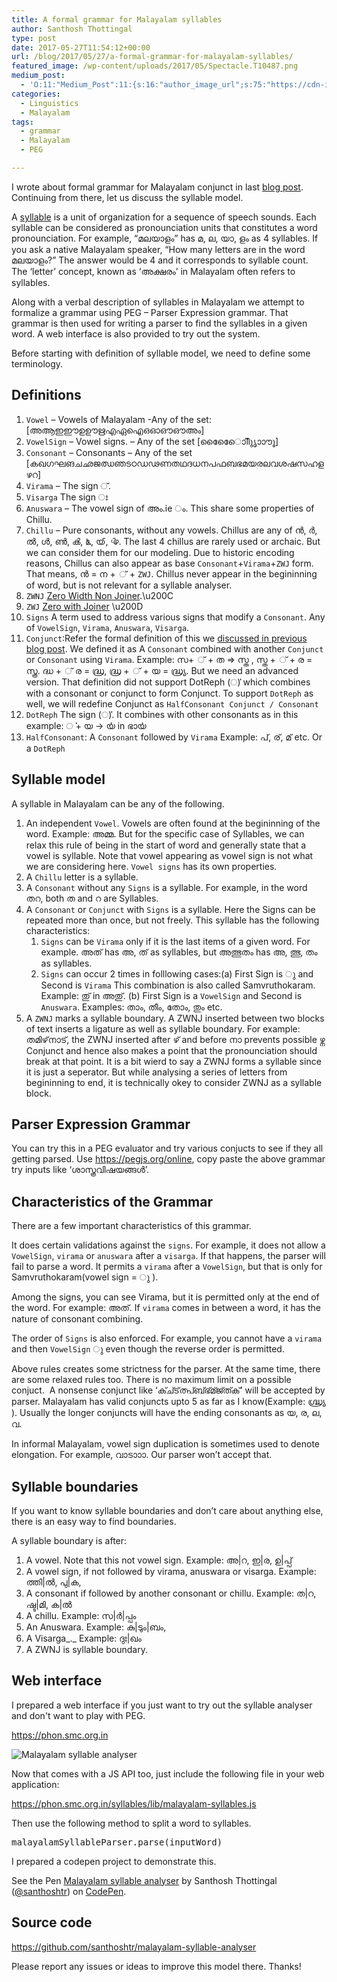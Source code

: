 ```yaml
---
title: A formal grammar for Malayalam syllables
author: Santhosh Thottingal
type: post
date: 2017-05-27T11:54:12+00:00
url: /blog/2017/05/27/a-formal-grammar-for-malayalam-syllables/
featured_image: /wp-content/uploads/2017/05/Spectacle.T10487.png
medium_post:
  - 'O:11:"Medium_Post":11:{s:16:"author_image_url";s:75:"https://cdn-images-1.medium.com/fit/c/200/200/1*As1EIgy-TLEcibTNPBApCQ.jpeg";s:10:"author_url";s:31:"https://medium.com/@sthottingal";s:11:"byline_name";N;s:12:"byline_email";N;s:10:"cross_link";s:2:"no";s:2:"id";s:12:"f19739d99edd";s:21:"follower_notification";s:3:"yes";s:7:"license";s:11:"cc-40-by-sa";s:14:"publication_id";s:2:"-1";s:6:"status";s:6:"public";s:3:"url";s:85:"https://medium.com/@sthottingal/a-formal-grammar-for-malayalam-syllables-f19739d99edd";}'
categories:
  - Linguistics
  - Malayalam
tags:
  - grammar
  - Malayalam
  - PEG

---
```

I wrote about formal grammar for Malayalam conjunct in last [blog post][1]. Continuing from there, let us discuss the syllable model.

A [syllable][2] is a unit of organization for a sequence of speech sounds. Each syllable can be considered as pronounciation units that constitutes a word pronounciation. For example, &#8220;മലയാളം&#8221; has മ, ല, യാ, ളം as 4 syllables. If you ask a native Malayalam speaker, &#8220;How many letters are in the word മലയാളം?&#8221; The answer would be 4 and it corresponds to syllable count. The &#8216;letter&#8217; concept, known as &#8216;അക്ഷരം&#8217; in Malayalam often refers to syllables.

Along with a verbal description of syllables in Malayalam we attempt to formalize a grammar using PEG &#8211; Parser Expression grammar. That grammar is then used for writing a parser to find the syllables in a given word. A web interface is also provided to try out the system.

Before starting with definition of syllable model, we need to define some terminology.

## Definitions

  1. `Vowel` &#8211; Vowels of Malayalam -Any of the set: [അആഇഈഉഊഋഎഏഐഒഓഔഔഅം]
  2. `VowelSign` &#8211; Vowel signs. &#8211; Any of the set [ാിീുൃെേൊോൗൂൈ]
  3. `Consonant` &#8211; Consonants &#8211; Any of the set [കഖഗഘങചഛജഝഞടഠഡഢണതഥദധനപഫബഭമയരലവശഷസഹളഴറ]
  4. `Virama` &#8211; The sign ്.
  5. `Visarga` The sign ഃ
  6. `Anuswara` &#8211; The vowel sign of അം.ie ം. This share some properties of Chillu.
  7. `Chillu` &#8211; Pure consonants, without any vowels. Chillus are any of ൻ, ർ, ൽ, ൾ, ൺ, ൿ, ൔ, ൕ, ൖ. The last 4 chillus are rarely used or archaic. But we can consider them for our modeling. Due to historic encoding reasons, Chillus can also appear as base `Consonant`+`Virama`+`ZWJ` form. That means, ൻ = ന + ് + `ZWJ`. Chillus never appear in the begininning of word, but is not relevant for a syllable analyser.
  8. `ZWNJ` [Zero Width Non Joiner][4].\u200C
  9. `ZWJ` [Zero with Joiner][5] \u200D
 10. `Signs` A term used to address various signs that modify a `Consonant`. Any of `VowelSign`, `Virama`, `Anuswara`, `Visarga`.
 11. `Conjunct`:Refer the formal definition of this we [discussed in previous blog post][1]. We defined it as A `Consonant` combined with another `Conjunct` or `Consonant` using `Virama`. Example: സ+ ് + ത => സ്ത , സ്ത + ് + ര = സ്ത്ര. ദ്ധ + ് ര = ദ്ധ്ര, ദ്ധ്ര + ് + യ = ദ്ധ്ര്യ. But we need an advanced version. That definition did not support DotReph (ൎ) which combines with a consonant or conjunct to form Conjunct. To support `DotReph` as well, we will redefine Conjunct as `HalfConsonant Conjunct / Consonant`
 12. `DotReph` The sign (ൎ). It combines with other consonants as in this example: ൎ + യ -> ൎയ in ഭാൎയ
 13. `HalfConsonant`: A `Consonant` followed by `Virama` Example: പ്, ര്, മ് etc. Or a `DotReph`

## Syllable model

A syllable in Malayalam can be any of the following.

  1. An independent `Vowel`. Vowels are often found at the begininning of the word. Example: അമ്മ. But for the specific case of Syllables, we can relax this rule of being in the start of word and generally state that a vowel is syllable. Note that vowel appearing as vowel sign is not what we are considering here. `Vowel signs` has its own properties.
  2. A `Chillu` letter is a syllable.
  3. A `Consonant` without any `Signs` is a syllable. For example, in the word തറ, both ത and റ are Syllables.
  4. A `Consonant` or `Conjunct` with `Signs` is a syllable. Here the Signs can be repeated more than once, but not freely. This syllable has the following characteristics:
      1. `Signs` can be `Virama` only if it is the last items of a given word. For example. അത് has അ, ത് as syllables, but അത്ഭുതം has അ, ത്ഭു, തം as syllables.
      2. `Signs` can occur 2 times in folllowing cases:(a) First Sign is ു and Second is `Virama` This combination is also called Samvruthokaram. Example: തു് in അതു്. (b) First Sign is a `VowelSign` and Second is `Anuswara`. Examples: താം, തീം, തോം, തും etc.
  5. A `ZWNJ` marks a syllable boundary. A ZWNJ inserted between two blocks of text inserts a ligature as well as syllable boundary. For example: തമിഴ്‌നാട്, the ZWNJ inserted after ഴ് and before നാ prevents possible ഴ്ന Conjunct and hence also makes a point that the pronounciation should break at that point. It is a bit wierd to say a ZWNJ forms a syllable since it is just a seperator. But while analysing a series of letters from begininning to end, it is technically okey to consider ZWNJ as a syllable block.

## Parser Expression Grammar



You can try this in a PEG evaluator and try various conjucts to see if they all getting parsed. Use <https://pegjs.org/online>, copy paste the above grammar try inputs like &#8216;ശാസ്ത്രവിഷയങ്ങൾ&#8217;.

## Characteristics of the Grammar

There are a few important characteristics of this grammar.

It does certain validations against the `signs`. For example, it does not allow a `VowelSign`, `virama` or `anuswara` after a `visarga`. If that happens, the parser will fail to parse a word. It permits a `virama` after a `VowelSign`, but that is only for Samvruthokaram(vowel sign = ു ).

Among the signs, you can see Virama, but it is permitted only at the end of the word. For example: അത്. If `virama` comes in between a word, it has the nature of consonant combining.

The order of `Signs` is also enforced. For example, you cannot have a `virama` and then `VowelSign` ു even though the reverse order is permitted.

Above rules creates some strictness for the parser. At the same time, there are some relaxed rules too. There is no maximum limit on a possible conjuct.  A nonsense conjunct like &#8216;ക്ച്ട്ത്പ്ബ്ഭ്മ്ജ്ത്ക്&#8217; will be accepted by parser. Malayalam has valid conjuncts upto 5 as far as I know(Example: ഗ്ദ്ധ്ര്യ ). Usually the longer conjuncts will have the ending consonants as യ, ര, ല, വ.

In informal Malayalam, vowel sign duplication is sometimes used to denote elongation. For example, വാടാാാ. Our parser won&#8217;t accept that.

## Syllable boundaries

If you want to know syllable boundaries and don&#8217;t care about anything else, there is an easy way to find boundaries.

A syllable boundary is after:

  1. A vowel. Note that this not vowel sign. Example: അ|റ, ഇ|ര, ഉ|പ്പ്
  2. A vowel sign, if not followed by virama, anuswara or visarga. Example: ത്തി|ൽ, പു|ക,
  3. A consonant if followed by another consonant or chillu. Example: ത|റ, ഷ്ട|മി, ക|ൽ
  4. A chillu. Example: സ|ർ|പ്പം
  5. An Anuswara. Example: കു|ടും|ബം,
  6. A Visarga_._ Example: ദുഃ|ഖം
  7. A ZWNJ is syllable boundary.

## Web interface

I prepared a web interface if you just want to try out the syllable analyser and don't want to play with PEG.

https://phon.smc.org.in

![Malayalam syllable analyser](/wp-content/uploads/2017/05/Spectacle.T10487.png)


Now that comes with a JS API too, just include the following file in your web application:

https://phon.smc.org.in/syllables/lib/malayalam-syllables.js

Then use the following method to split a word to syllables.

<pre>malayalamSyllableParser.parse(inputWord)</pre>

I prepared a codepen project to demonstrate this.

<p class="codepen" data-height="265" data-theme-id="light" data-slug-hash="BRmJoB" data-default-tab="result" data-user="santhoshtr" data-embed-version="2" data-pen-title="Malayalam syllable analyser">
  See the Pen <a href="https://codepen.io/santhoshtr/pen/BRmJoB/">Malayalam syllable analyser</a> by Santhosh Thottingal (<a href="https://codepen.io/santhoshtr">@santhoshtr</a>) on <a href="https://codepen.io">CodePen</a>.
</p>

## Source code

https://github.com/santhoshtr/malayalam-syllable-analyser

Please report any issues or ideas to improve this model there. Thanks!

 [1]: http://thottingal.in/blog/2017/05/21/a-formal-grammar-for-malayalam-conjunct/
 [2]: https://en.wikipedia.org/wiki/Syllable
 [3]: https://github.com/santhoshtr/malayalam-syllable-analyser#definitions
 [4]: https://en.wikipedia.org/wiki/Zero-width_non-joiner
 [5]: https://en.wikipedia.org/wiki/Zero-width_joiner
 [6]: https://github.com/santhoshtr/malayalam-syllable-analyser#syllable-model
 [7]: /wp-content/uploads/2017/05/Spectacle.T10487.png